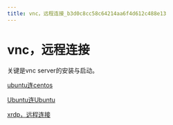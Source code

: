 ```yaml
---
title: vnc，远程连接_b3d0c8cc58c64214aa6f4d612c488e13
---
```


# vnc，远程连接

关键是vnc server的安装与启动。

[ubuntu连centos](vnc%EF%BC%8C%E8%BF%9C%E7%A8%8B%E8%BF%9E%E6%8E%A5%20b3d0c8cc58c64214aa6f4d612c488e13/ubuntu%E8%BF%9Ecentos%20ae72a0d0a0f847e5b851dca734114041.md)

[Ubuntu连Ubuntu](vnc%EF%BC%8C%E8%BF%9C%E7%A8%8B%E8%BF%9E%E6%8E%A5%20b3d0c8cc58c64214aa6f4d612c488e13/Ubuntu%E8%BF%9EUbuntu%20856081913470490e8d6e6b26c3ede3f0.md)

[xrdp，远程连接](vnc%EF%BC%8C%E8%BF%9C%E7%A8%8B%E8%BF%9E%E6%8E%A5%20b3d0c8cc58c64214aa6f4d612c488e13/xrdp%EF%BC%8C%E8%BF%9C%E7%A8%8B%E8%BF%9E%E6%8E%A5%203be58784362b49b69806f3e0cb751eb1.md)